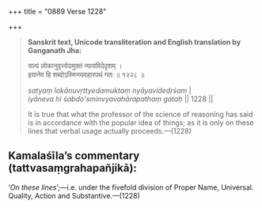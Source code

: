 +++
title = "0889 Verse 1228"

+++
> **Sanskrit text, Unicode transliteration and English translation by Ganganath Jha:** 
>
> सत्यं लोकानुवृत्त्येदमुक्तं न्यायविदेदृशम् ।  
> इयानेव हि शब्दोऽस्मिन्व्यवहारपथं गतः ॥ १२२८ ॥ 
>
> *satyaṃ lokānuvṛttyedamuktaṃ nyāyavidedṛśam* \|  
> *iyāneva hi śabdo'sminvyavahārapathaṃ gataḥ* \|\| 1228 \|\| 
>
> It is true that what the professor of the science of reasoning has said is in accordance with the popular idea of things; as it is only on these lines that verbal usage actually proceeds.—(1228)



## Kamalaśīla’s commentary (tattvasaṃgrahapañjikā):

‘*On these lines*’;—i.e. under the fivefold division of Proper Name, Universal. Quality, Action and Substantive.—(1228)


